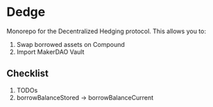 # Dedge

Monorepo for the Decentralized Hedging protocol. This allows you to:

1. Swap borrowed assets on Compound
2. Import MakerDAO Vault

## Checklist
1. TODOs
2. borrowBalanceStored -> borrowBalanceCurrent